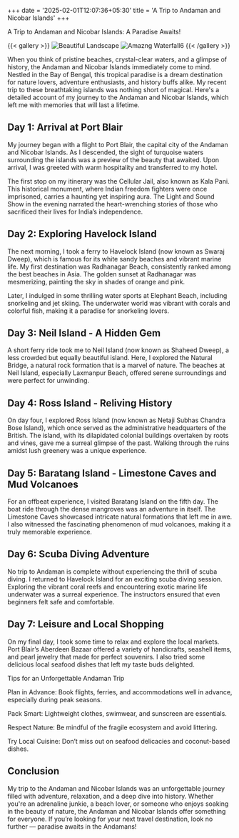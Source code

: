 +++
date = '2025-02-01T12:07:36+05:30'
title = 'A Trip to Andaman and Nicobar Islands'
+++


A Trip to Andaman and Nicobar Islands: A Paradise Awaits!


{{< gallery >}}
    <img src="/images/01-02-2025.webp" alt="Beautiful Landscape">
    <img src="/images/02-02-2025.webp" alt="Amazng Waterfall6">
{{< /gallery >}}

When you think of pristine beaches, crystal-clear waters, and a glimpse of history, the Andaman and Nicobar Islands immediately come to mind. Nestled in the Bay of Bengal, this tropical paradise is a dream destination for nature lovers, adventure enthusiasts, and history buffs alike. My recent trip to these breathtaking islands was nothing short of magical. Here's a detailed account of my journey to the Andaman and Nicobar Islands, which left me with memories that will last a lifetime.

## Day 1: Arrival at Port Blair

My journey began with a flight to Port Blair, the capital city of the Andaman and Nicobar Islands. As I descended, the sight of turquoise waters surrounding the islands was a preview of the beauty that awaited. Upon arrival, I was greeted with warm hospitality and transferred to my hotel.

The first stop on my itinerary was the Cellular Jail, also known as Kala Pani. This historical monument, where Indian freedom fighters were once imprisoned, carries a haunting yet inspiring aura. The Light and Sound Show in the evening narrated the heart-wrenching stories of those who sacrificed their lives for India’s independence.

## Day 2: Exploring Havelock Island

The next morning, I took a ferry to Havelock Island (now known as Swaraj Dweep), which is famous for its white sandy beaches and vibrant marine life. My first destination was Radhanagar Beach, consistently ranked among the best beaches in Asia. The golden sunset at Radhanagar was mesmerizing, painting the sky in shades of orange and pink.

Later, I indulged in some thrilling water sports at Elephant Beach, including snorkeling and jet skiing. The underwater world was vibrant with corals and colorful fish, making it a paradise for snorkeling lovers.

## Day 3: Neil Island - A Hidden Gem

A short ferry ride took me to Neil Island (now known as Shaheed Dweep), a less crowded but equally beautiful island. Here, I explored the Natural Bridge, a natural rock formation that is a marvel of nature. The beaches at Neil Island, especially Laxmanpur Beach, offered serene surroundings and were perfect for unwinding.

## Day 4: Ross Island - Reliving History

On day four, I explored Ross Island (now known as Netaji Subhas Chandra Bose Island), which once served as the administrative headquarters of the British. The island, with its dilapidated colonial buildings overtaken by roots and vines, gave me a surreal glimpse of the past. Walking through the ruins amidst lush greenery was a unique experience.

## Day 5: Baratang Island - Limestone Caves and Mud Volcanoes

For an offbeat experience, I visited Baratang Island on the fifth day. The boat ride through the dense mangroves was an adventure in itself. The Limestone Caves showcased intricate natural formations that left me in awe. I also witnessed the fascinating phenomenon of mud volcanoes, making it a truly memorable experience.

## Day 6: Scuba Diving Adventure

No trip to Andaman is complete without experiencing the thrill of scuba diving. I returned to Havelock Island for an exciting scuba diving session. Exploring the vibrant coral reefs and encountering exotic marine life underwater was a surreal experience. The instructors ensured that even beginners felt safe and comfortable.

## Day 7: Leisure and Local Shopping

On my final day, I took some time to relax and explore the local markets. Port Blair’s Aberdeen Bazaar offered a variety of handicrafts, seashell items, and pearl jewelry that made for perfect souvenirs. I also tried some delicious local seafood dishes that left my taste buds delighted.

Tips for an Unforgettable Andaman Trip

Plan in Advance: Book flights, ferries, and accommodations well in advance, especially during peak seasons.

Pack Smart: Lightweight clothes, swimwear, and sunscreen are essentials.

Respect Nature: Be mindful of the fragile ecosystem and avoid littering.

Try Local Cuisine: Don’t miss out on seafood delicacies and coconut-based dishes.

## Conclusion

My trip to the Andaman and Nicobar Islands was an unforgettable journey filled with adventure, relaxation, and a deep dive into history. Whether you're an adrenaline junkie, a beach lover, or someone who enjoys soaking in the beauty of nature, the Andaman and Nicobar Islands offer something for everyone. If you’re looking for your next travel destination, look no further — paradise awaits in the Andamans!

